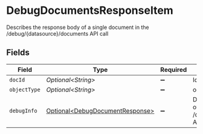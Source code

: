 # DebugDocumentsResponseItem

Describes the response body of a single document in the /debug/{datasource}/documents API call


## Fields

| Field                                                                                | Type                                                                                 | Required                                                                             | Description                                                                          |
| ------------------------------------------------------------------------------------ | ------------------------------------------------------------------------------------ | ------------------------------------------------------------------------------------ | ------------------------------------------------------------------------------------ |
| `docId`                                                                              | *Optional\<String>*                                                                  | :heavy_minus_sign:                                                                   | Id of the document                                                                   |
| `objectType`                                                                         | *Optional\<String>*                                                                  | :heavy_minus_sign:                                                                   | objectType of the document                                                           |
| `debugInfo`                                                                          | [Optional\<DebugDocumentResponse>](../../models/components/DebugDocumentResponse.md) | :heavy_minus_sign:                                                                   | Describes the response body of the /debug/{datasource}/document API call             |